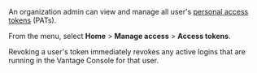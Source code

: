 An organization admin can view and manage all user's [personal access tokens](syi1695940519543.md) (PATs).

From the menu, select **Home** > **Manage access** > **Access tokens**.

Revoking a user's token immediately revokes any active logins that are running in the Vantage Console for that user.

